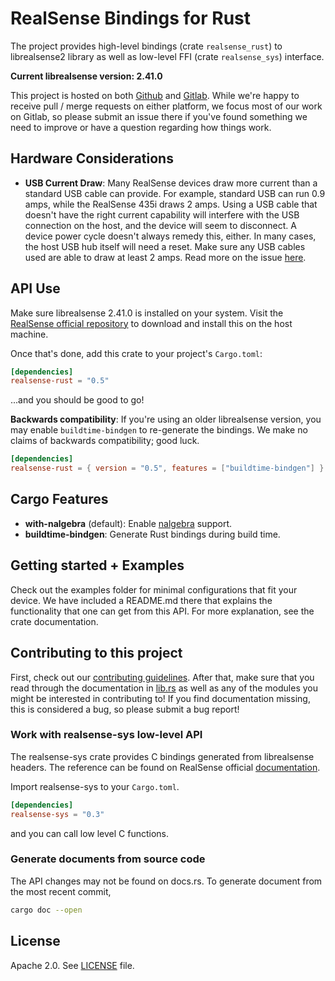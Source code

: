 # RealSense Bindings for Rust

The project provides high-level bindings (crate `realsense_rust`) to librealsense2 library as well as low-level FFI
(crate `realsense_sys`) interface.

**Current librealsense version: 2.41.0**

This project is hosted on both [Github](https://github.com/Tangram-Vision/realsense-rust) and
[Gitlab](https://gitlab.com/tangram-vision-oss/realsense-rust/). While we're happy to receive pull / merge requests on
either platform, we focus most of our work on Gitlab, so please submit an issue there if you've found something we need
to improve or have a question regarding how things work.

## Hardware Considerations

- **USB Current Draw**: Many RealSense devices draw more current than a standard USB cable can provide. For example,
  standard USB can run 0.9 amps, while the RealSense 435i draws 2 amps. Using a USB cable that doesn't have the right
  current capability will interfere with the USB connection on the host, and the device will seem to disconnect. A
  device power cycle doesn't always remedy this, either. In many cases, the host USB hub itself will need a reset. Make
  sure any USB cables used are able to draw at least 2 amps. Read more on the issue
  [here](https://support.intelrealsense.com/hc/en-us/community/posts/360033595714-D435-USB-connection-issues).

## API Use

Make sure librealsense 2.41.0 is installed on your system. Visit the [RealSense official
repository](https://github.com/IntelRealSense/librealsense) to download and install this on the host machine.

Once that's done, add this crate to your project's `Cargo.toml`:

```toml
[dependencies]
realsense-rust = "0.5"
```

...and you should be good to go!

**Backwards compatibility**: If you're using an older librealsense version, you may enable `buildtime-bindgen` to
re-generate the bindings. We make no claims of backwards compatibility; good luck.

```toml
[dependencies]
realsense-rust = { version = "0.5", features = ["buildtime-bindgen"] }
```

## Cargo Features

- **with-nalgebra** (default): Enable [nalgebra](https://github.com/rustsim/nalgebra) support.
- **buildtime-bindgen**: Generate Rust bindings during build time.

## Getting started + Examples

Check out the examples folder for minimal configurations that fit your device. We have included a README.md there that
explains the functionality that one can get from this API. For more explanation, see the crate documentation.

## Contributing to this project

First, check out our [contributing guidelines](CONTRIBUTING.md). After that, make sure that you read through the
documentation in [lib.rs](src/lib.rs) as well as any of the modules you might be interested in contributing to! If you
find documentation missing, this is considered a bug, so please submit a bug report!

### Work with realsense-sys low-level API

The realsense-sys crate provides C bindings generated from librealsense headers. The reference can be found on RealSense
official [documentation](https://github.com/IntelRealSense/librealsense/tree/master/doc).

Import realsense-sys to your `Cargo.toml`.

```toml
[dependencies]
realsense-sys = "0.3"
```
and you can call low level C functions.

### Generate documents from source code

The API changes may not be found on docs.rs. To generate document from the most recent commit,

```sh
cargo doc --open
```

## License

Apache 2.0. See [LICENSE](LICENSE) file.
